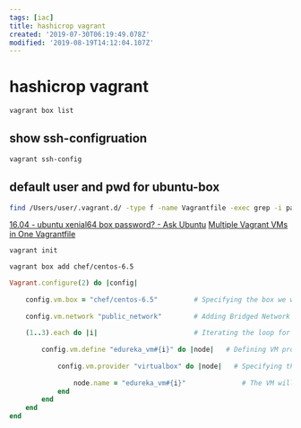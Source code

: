 ```yaml
---
tags: [iac]
title: hashicrop vagrant
created: '2019-07-30T06:19:49.078Z'
modified: '2019-08-19T14:12:04.107Z'
---
```


# hashicrop vagrant
```sh
vagrant box list
```  

## show ssh-configruation
```sh
vagrant ssh-config
```

## default user and pwd for ubuntu-box
```sh
find /Users/user/.vagrant.d/ -type f -name Vagrantfile -exec grep -i pass {} \;
```
[16.04 - ubuntu xenial64 box password? - Ask Ubuntu](https://askubuntu.com/questions/832137/ubuntu-xenial64-box-password)
[Multiple Vagrant VMs in One Vagrantfile](http://www.thisprogrammingthing.com/2015/multiple-vagrant-vms-in-one-vagrantfile/)

```sh
vagrant init

vagrant box add chef/centos-6.5
```

```ruby
Vagrant.configure(2) do |config|
	
	config.vm.box = "chef/centos-6.5"         # Specifying the box we wish to use
	
	config.vm.network "public_network"        # Adding Bridged Network Adapter
	
	(1..3).each do |i|                        # Iterating the loop for three times
		
		config.vm.define "edureka_vm#{i}" do |node|   # Defining VM properties
			
			config.vm.provider "virtualbox" do |node|   # Specifying the provider as VirtualBox and naming the VM's
				
				node.name = "edureka_vm#{i}"              # The VM will be named as edureka_vm{i}
			end
		end
	end
end
```

